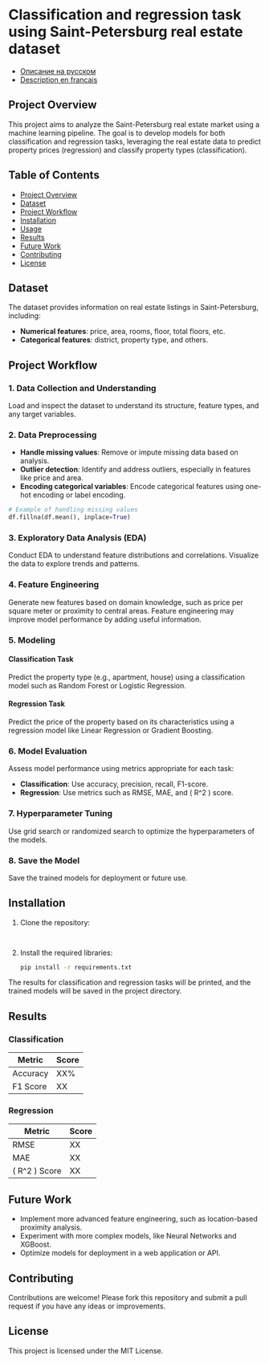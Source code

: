 # Classification and regression task using Saint-Petersburg real estate dataset
- [Описание на русском]()
- [Description en francais]()
  
## Project Overview

This project aims to analyze the Saint-Petersburg real estate market using a machine learning pipeline. The goal is to develop models for both classification and regression tasks, leveraging the real estate data to predict property prices (regression) and classify property types (classification).

## Table of Contents
- [Project Overview](#project-overview)
- [Dataset](#dataset)
- [Project Workflow](#project-workflow)
- [Installation](#installation)
- [Usage](#usage)
- [Results](#results)
- [Future Work](#future-work)
- [Contributing](#contributing)
- [License](#license)

## Dataset

The dataset provides information on real estate listings in Saint-Petersburg, including:
- **Numerical features**: price, area, rooms, floor, total floors, etc.
- **Categorical features**: district, property type, and others.


## Project Workflow

### 1. Data Collection and Understanding

Load and inspect the dataset to understand its structure, feature types, and any target variables.

### 2. Data Preprocessing

- **Handle missing values**: Remove or impute missing data based on analysis.
- **Outlier detection**: Identify and address outliers, especially in features like price and area.
- **Encoding categorical variables**: Encode categorical features using one-hot encoding or label encoding.

```python
# Example of handling missing values
df.fillna(df.mean(), inplace=True)
```

### 3. Exploratory Data Analysis (EDA)

Conduct EDA to understand feature distributions and correlations. Visualize the data to explore trends and patterns.

### 4. Feature Engineering

Generate new features based on domain knowledge, such as price per square meter or proximity to central areas. Feature engineering may improve model performance by adding useful information.

### 5. Modeling

#### Classification Task
Predict the property type (e.g., apartment, house) using a classification model such as Random Forest or Logistic Regression.

#### Regression Task
Predict the price of the property based on its characteristics using a regression model like Linear Regression or Gradient Boosting.

### 6. Model Evaluation

Assess model performance using metrics appropriate for each task:
- **Classification**: Use accuracy, precision, recall, F1-score.
- **Regression**: Use metrics such as RMSE, MAE, and \( R^2 \) score.

### 7. Hyperparameter Tuning

Use grid search or randomized search to optimize the hyperparameters of the models.

### 8. Save the Model

Save the trained models for deployment or future use.

## Installation

1. Clone the repository:
   ```bash
  
   ```

2. Install the required libraries:
   ```bash
   pip install -r requirements.txt
   ```

The results for classification and regression tasks will be printed, and the trained models will be saved in the project directory.

## Results

### Classification

| Metric   | Score |
|----------|-------|
| Accuracy | XX%   |
| F1 Score | XX    |

### Regression

| Metric        | Score |
|---------------|-------|
| RMSE          | XX    |
| MAE           | XX    |
| \( R^2 \) Score | XX |

## Future Work

- Implement more advanced feature engineering, such as location-based proximity analysis.
- Experiment with more complex models, like Neural Networks and XGBoost.
- Optimize models for deployment in a web application or API.

## Contributing

Contributions are welcome! Please fork this repository and submit a pull request if you have any ideas or improvements.

## License

This project is licensed under the MIT License.
